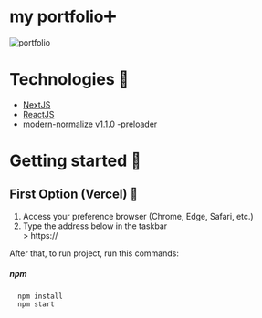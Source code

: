 # my portfolio➕

![portfolio](https://github.com/rohzxz/portfolio.nextjs/blob/main/public/portfolio.png)

# Technologies 👾

- [NextJS](https://nextjs.org/)
- [ReactJS](https://reactjs.org/)
- [ modern-normalize v1.1.0](https://www.npmjs.com/package/modern-normalize)
-[preloader](https://mhnpd.github.io/react-loader-spinner/docs/components/bars)

# Getting started 🚀

## First Option (Vercel) 🔺

<ol>
  <li>Access your preference browser (Chrome, Edge, Safari, etc.)</li>
  <li>Type the address below in the taskbar</li>
  > https://
</ol>

After that, to run project, run this commands:

##### npm

```
  npm install
  npm start
```
